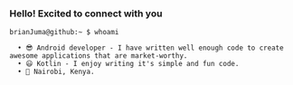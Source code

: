 ### Hello! Excited to connect with you 

```cli
brianJuma@github:~ $ whoami

  • 😎 Android developer - I have written well enough code to create awesome applications that are market-worthy.
  • 😃 Kotlin - I enjoy writing it's simple and fun code.
  • 📍 Nairobi, Kenya.
```

<!--
**jumaBrian/jumaBrian** is a ✨ _special_ ✨ repository because its `README.md` (this file) appears on your GitHub profile.

Here are some ideas to get you started:

- 🔭 I’m currently working on ...
- 🌱 I’m currently learning ...
- 👯 I’m looking to collaborate on ...
- 🤔 I’m looking for help with ...
- 💬 Ask me about ...
- 📫 How to reach me: ...
- 😄 Pronouns: ...
- ⚡ Fun fact: ...
-->
